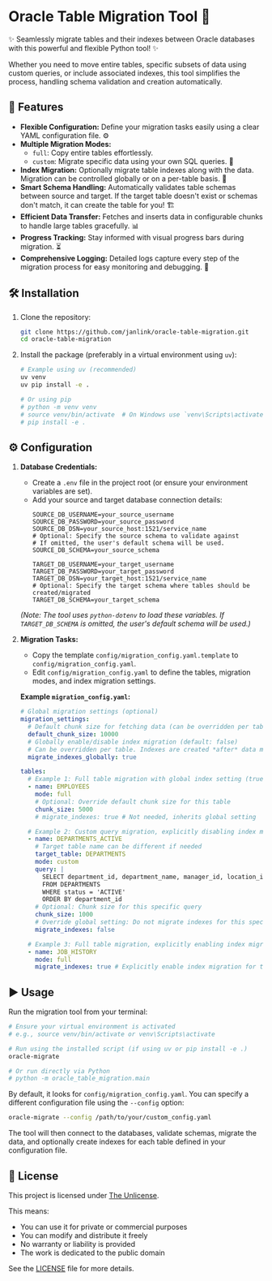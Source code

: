 # Oracle Table Migration Tool 🚀

✨ Seamlessly migrate tables and their indexes between Oracle databases with this powerful and flexible Python tool! ✨

Whether you need to move entire tables, specific subsets of data using custom queries, or include associated indexes, this tool simplifies the process, handling schema validation and creation automatically.

## 🌟 Features

*   **Flexible Configuration:** Define your migration tasks easily using a clear YAML configuration file. ⚙️
*   **Multiple Migration Modes:**
    *   `full`: Copy entire tables effortlessly.
    *   `custom`: Migrate specific data using your own SQL queries. 🎯
*   **Index Migration:** Optionally migrate table indexes along with the data. Migration can be controlled globally or on a per-table basis. 🔑
*   **Smart Schema Handling:** Automatically validates table schemas between source and target. If the target table doesn't exist or schemas don't match, it can create the table for you! 🏗️
*   **Efficient Data Transfer:** Fetches and inserts data in configurable chunks to handle large tables gracefully. 📊
*   **Progress Tracking:** Stay informed with visual progress bars during migration. ⏳
*   **Comprehensive Logging:** Detailed logs capture every step of the migration process for easy monitoring and debugging. 📝

## 🛠️ Installation

1.  Clone the repository:
    ```bash
    git clone https://github.com/janlink/oracle-table-migration.git
    cd oracle-table-migration
    ```
2.  Install the package (preferably in a virtual environment using `uv`):
    ```bash
    # Example using uv (recommended)
    uv venv
    uv pip install -e .

    # Or using pip
    # python -m venv venv
    # source venv/bin/activate  # On Windows use `venv\Scripts\activate`
    # pip install -e .
    ```

## ⚙️ Configuration

1.  **Database Credentials:**
    *   Create a `.env` file in the project root (or ensure your environment variables are set).
    *   Add your source and target database connection details:
        ```dotenv
        SOURCE_DB_USERNAME=your_source_username
        SOURCE_DB_PASSWORD=your_source_password
        SOURCE_DB_DSN=your_source_host:1521/service_name
        # Optional: Specify the source schema to validate against
        # If omitted, the user's default schema will be used.
        SOURCE_DB_SCHEMA=your_source_schema

        TARGET_DB_USERNAME=your_target_username
        TARGET_DB_PASSWORD=your_target_password
        TARGET_DB_DSN=your_target_host:1521/service_name
        # Optional: Specify the target schema where tables should be created/migrated
        TARGET_DB_SCHEMA=your_target_schema
        ```
    *(Note: The tool uses `python-dotenv` to load these variables. If `TARGET_DB_SCHEMA` is omitted, the user's default schema will be used.)*

2.  **Migration Tasks:**
    *   Copy the template `config/migration_config.yaml.template` to `config/migration_config.yaml`.
    *   Edit `config/migration_config.yaml` to define the tables, migration modes, and index migration settings.

    **Example `migration_config.yaml`:**
    ```yaml
    # Global migration settings (optional)
    migration_settings:
      # Default chunk size for fetching data (can be overridden per table)
      default_chunk_size: 10000
      # Globally enable/disable index migration (default: false)
      # Can be overridden per table. Indexes are created *after* data migration.
      migrate_indexes_globally: true

    tables:
      # Example 1: Full table migration with global index setting (true in this case)
      - name: EMPLOYEES
        mode: full
        # Optional: Override default chunk size for this table
        chunk_size: 5000
        # migrate_indexes: true # Not needed, inherits global setting

      # Example 2: Custom query migration, explicitly disabling index migration for this table
      - name: DEPARTMENTS_ACTIVE
        # Target table name can be different if needed
        target_table: DEPARTMENTS
        mode: custom
        query: |
          SELECT department_id, department_name, manager_id, location_id
          FROM DEPARTMENTS
          WHERE status = 'ACTIVE'
          ORDER BY department_id
        # Optional: Chunk size for this specific query
        chunk_size: 1000
        # Override global setting: Do not migrate indexes for this specific table
        migrate_indexes: false

      # Example 3: Full table migration, explicitly enabling index migration (overrides global if it were false)
      - name: JOB_HISTORY
        mode: full
        migrate_indexes: true # Explicitly enable index migration for this table
    ```

## ▶️ Usage

Run the migration tool from your terminal:

```bash
# Ensure your virtual environment is activated
# e.g., source venv/bin/activate or venv\Scripts\activate

# Run using the installed script (if using uv or pip install -e .)
oracle-migrate

# Or run directly via Python
# python -m oracle_table_migration.main
```

By default, it looks for `config/migration_config.yaml`. You can specify a different configuration file using the `--config` option:

```bash
oracle-migrate --config /path/to/your/custom_config.yaml
```

The tool will then connect to the databases, validate schemas, migrate the data, and optionally create indexes for each table defined in your configuration file.

## 📜 License

This project is licensed under [The Unlicense](https://unlicense.org/).

This means:
- You can use it for private or commercial purposes
- You can modify and distribute it freely
- No warranty or liability is provided
- The work is dedicated to the public domain

See the [LICENSE](LICENSE) file for more details.